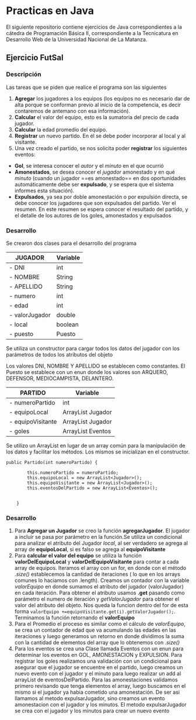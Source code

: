 ﻿

# Practicas en Java
El siguiente repositorio contiene ejercicios de Java correspondientes a la cátedra de Programación Básica II, correspondiente a la Tecnicatura en Desarrollo Web de la Universidad Nacional de La Matanza.

## Ejercicio FutSal

### Descripción
Las tareas que se piden que realice el programa son las siguientes
1. **Agregar**  los jugadores a los equipos (los equipos no es necesario dar de alta
porque se conforman previo al inicio de la competencia, es decir contaremos de
antemano con esa información).
2. **Calcular** el valor del equipo, esto es la sumatoria del precio de cada jugador.
3. **Calcular** la edad promedio del equipo.
4. **Registrar** un nuevo partido. En él se debe poder incorporar al local y al visitante.
5. Una vez creado el partido, se nos solicita poder **registrar** los siguientes eventos:
+ **Gol**, se interesa conocer el *autor* y el *minuto* en el que ocurrió
+ **Amonestados**, se desea conocer el *jugador* amonestado y en qué *minuto*
(cuando un jugador ==es amonestado== en dos oportunidades
automáticamente debe ser **expulsado**, y se espera que el sistema informes
esta situación).
+ **Expulsados**, ya sea por doble amonestación o por expulsión directa, se
debe conocer los jugadores que son expulsados del partido.
Ver el resumen. En este resumen se espera conocer el resultado del partido, y el
detalle de los autores de los goles, amonestados y expulsados

### Desarrollo
Se crearon dos clases para el desarrollo del programa

JUGADOR| Variable
-------- | -----
- DNI| int
- NOMBRE| String
- APELLIDO| String
- numero| int
- edad| int
- valorJugador| double
- local| boolean
- puesto| Puesto

Se utiliza un constructor para cargar todos los datos del jugador con los parámetros de todos los atributos del objeto

Los valores DNI, NOMBRE Y APELLIDO se establecen como constantes.
El Puesto se establece con un enun donde los valores son ARQUERO, DEFENSOR, MEDIOCAMPISTA, DELANTERO.

PARTIDO| Variable
-------- | -----
- numeroPartido| int
- equipoLocal| ArrayList Jugador
- equipoVisitante| ArrayList Jugador
- goles| ArrayList Eventos


Se utilizo un ArrayList en lugar de un array común para la manipulación de los datos y facilitar los métodos. Los mismos se inicializan en el constructor.

```
public Partido(int numeroPartido) {
	
		this.numeroPartido = numeroPartido;
		this.equipoLocal = new ArrayList<Jugador>();
		this.equipoVisitante = new ArrayList<Jugador>();
		this.eventosDelPartido = new ArrayList<Eventos>();
		
		
	}
```

### Desarrollo
1. Para **Agregar un Jugador** se creo la función **agregarJugador**. El jugador a incluir se pasa por parámetro en la función.Se utiliza un condicional para analizar el atributo del Jugador *local*, al ser verdadero se agrega al array de **equipoLocal**, si es falso se agrega al **equipoVisitante**
2. Para **calcular el valor del equipo** se utiliza la función **valorDelEquipoLocal** y **valorDelEquipoVisitante** para contar a cada array de equipos. Iteramos el array con un for, en donde con el método *.size()* establecemos la cantidad de iteraciones ( lo que en los arrays comunes lo haciamos con .length). Creamos un contador con la variable *valorEquipo* en donde sumamos el atributo del jugador (valorJugador) en cada iteración. Para obtener el atributo usamos **.get** pasando como parámetro el numero de iteración y *getValorJugador* para obtener el valor del atributo del objeto. Nos queda la funcion dentro del for de esta forma `valorEquipo +=equipoVisitante.get(i).getValorJugador();`. Terminamos la función retornando el **valorEquipo**
3. Para el Promedio el proceso es similar como el cálculo de *valorEquipo*, se crea un contador de edad que va acumulando las edades en las iteraciones y luego generamos un retorno en donde dividimos la suma con la cantidad de elementos del array que lo obtenemos con *.size()*
4. Para los eventos se crea una Clase llamada Eventos con un enun para determinar los eventos en GOL, AMONESTACION y EXPULSION. Para registrar los goles realizamos una validación con un condicional para asegurar que el jugador se encuentre en el partido, luego creamos un nuevo evento con el jugador y el minuto para luego realizar un add al arrayList de eventosDelPartido. Para las amonestaciones validamos primero revisando que tenga elementos el array, luego buscamos en el mismo si el jugador ya habia cometido una amonestación. De ser asi llamamos al metodo expulsarJugador, sino creamos un evento amonestacion con el jugador y los minutos. El metodo expulsarJugador se crea con el jugador y los minutos para crear un nuevo evento
